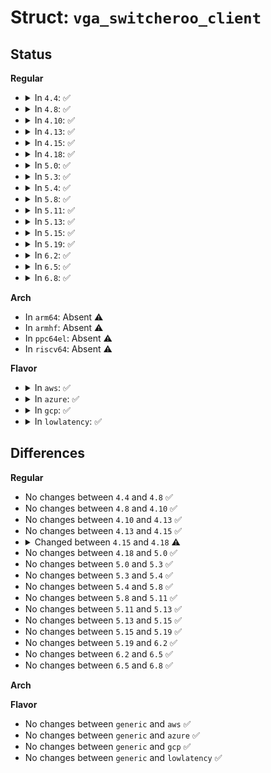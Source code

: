 # Struct: <code>vga_switcheroo_client</code>

## Status
<b>Regular</b>
<ul>
<li>
<details>
<summary>In <code>4.4</code>: ✅</summary>

```c
struct vga_switcheroo_client {
    struct pci_dev *pdev;
    struct fb_info *fb_info;
    enum vga_switcheroo_state pwr_state;
    const struct vga_switcheroo_client_ops *ops;
    enum vga_switcheroo_client_id id;
    bool active;
    bool driver_power_control;
    struct list_head list;
};
```
</details>
</li>
<li>
<details>
<summary>In <code>4.8</code>: ✅</summary>

```c
struct vga_switcheroo_client {
    struct pci_dev *pdev;
    struct fb_info *fb_info;
    enum vga_switcheroo_state pwr_state;
    const struct vga_switcheroo_client_ops *ops;
    enum vga_switcheroo_client_id id;
    bool active;
    bool driver_power_control;
    struct list_head list;
};
```
</details>
</li>
<li>
<details>
<summary>In <code>4.10</code>: ✅</summary>

```c
struct vga_switcheroo_client {
    struct pci_dev *pdev;
    struct fb_info *fb_info;
    enum vga_switcheroo_state pwr_state;
    const struct vga_switcheroo_client_ops *ops;
    enum vga_switcheroo_client_id id;
    bool active;
    bool driver_power_control;
    struct list_head list;
};
```
</details>
</li>
<li>
<details>
<summary>In <code>4.13</code>: ✅</summary>

```c
struct vga_switcheroo_client {
    struct pci_dev *pdev;
    struct fb_info *fb_info;
    enum vga_switcheroo_state pwr_state;
    const struct vga_switcheroo_client_ops *ops;
    enum vga_switcheroo_client_id id;
    bool active;
    bool driver_power_control;
    struct list_head list;
};
```
</details>
</li>
<li>
<details>
<summary>In <code>4.15</code>: ✅</summary>

```c
struct vga_switcheroo_client {
    struct pci_dev *pdev;
    struct fb_info *fb_info;
    enum vga_switcheroo_state pwr_state;
    const struct vga_switcheroo_client_ops *ops;
    enum vga_switcheroo_client_id id;
    bool active;
    bool driver_power_control;
    struct list_head list;
};
```
</details>
</li>
<li>
<details>
<summary>In <code>4.18</code>: ✅</summary>

```c
struct vga_switcheroo_client {
    struct pci_dev *pdev;
    struct fb_info *fb_info;
    enum vga_switcheroo_state pwr_state;
    const struct vga_switcheroo_client_ops *ops;
    enum vga_switcheroo_client_id id;
    bool active;
    bool driver_power_control;
    struct list_head list;
    struct pci_dev *vga_dev;
};
```
</details>
</li>
<li>
<details>
<summary>In <code>5.0</code>: ✅</summary>

```c
struct vga_switcheroo_client {
    struct pci_dev *pdev;
    struct fb_info *fb_info;
    enum vga_switcheroo_state pwr_state;
    const struct vga_switcheroo_client_ops *ops;
    enum vga_switcheroo_client_id id;
    bool active;
    bool driver_power_control;
    struct list_head list;
    struct pci_dev *vga_dev;
};
```
</details>
</li>
<li>
<details>
<summary>In <code>5.3</code>: ✅</summary>

```c
struct vga_switcheroo_client {
    struct pci_dev *pdev;
    struct fb_info *fb_info;
    enum vga_switcheroo_state pwr_state;
    const struct vga_switcheroo_client_ops *ops;
    enum vga_switcheroo_client_id id;
    bool active;
    bool driver_power_control;
    struct list_head list;
    struct pci_dev *vga_dev;
};
```
</details>
</li>
<li>
<details>
<summary>In <code>5.4</code>: ✅</summary>

```c
struct vga_switcheroo_client {
    struct pci_dev *pdev;
    struct fb_info *fb_info;
    enum vga_switcheroo_state pwr_state;
    const struct vga_switcheroo_client_ops *ops;
    enum vga_switcheroo_client_id id;
    bool active;
    bool driver_power_control;
    struct list_head list;
    struct pci_dev *vga_dev;
};
```
</details>
</li>
<li>
<details>
<summary>In <code>5.8</code>: ✅</summary>

```c
struct vga_switcheroo_client {
    struct pci_dev *pdev;
    struct fb_info *fb_info;
    enum vga_switcheroo_state pwr_state;
    const struct vga_switcheroo_client_ops *ops;
    enum vga_switcheroo_client_id id;
    bool active;
    bool driver_power_control;
    struct list_head list;
    struct pci_dev *vga_dev;
};
```
</details>
</li>
<li>
<details>
<summary>In <code>5.11</code>: ✅</summary>

```c
struct vga_switcheroo_client {
    struct pci_dev *pdev;
    struct fb_info *fb_info;
    enum vga_switcheroo_state pwr_state;
    const struct vga_switcheroo_client_ops *ops;
    enum vga_switcheroo_client_id id;
    bool active;
    bool driver_power_control;
    struct list_head list;
    struct pci_dev *vga_dev;
};
```
</details>
</li>
<li>
<details>
<summary>In <code>5.13</code>: ✅</summary>

```c
struct vga_switcheroo_client {
    struct pci_dev *pdev;
    struct fb_info *fb_info;
    enum vga_switcheroo_state pwr_state;
    const struct vga_switcheroo_client_ops *ops;
    enum vga_switcheroo_client_id id;
    bool active;
    bool driver_power_control;
    struct list_head list;
    struct pci_dev *vga_dev;
};
```
</details>
</li>
<li>
<details>
<summary>In <code>5.15</code>: ✅</summary>

```c
struct vga_switcheroo_client {
    struct pci_dev *pdev;
    struct fb_info *fb_info;
    enum vga_switcheroo_state pwr_state;
    const struct vga_switcheroo_client_ops *ops;
    enum vga_switcheroo_client_id id;
    bool active;
    bool driver_power_control;
    struct list_head list;
    struct pci_dev *vga_dev;
};
```
</details>
</li>
<li>
<details>
<summary>In <code>5.19</code>: ✅</summary>

```c
struct vga_switcheroo_client {
    struct pci_dev *pdev;
    struct fb_info *fb_info;
    enum vga_switcheroo_state pwr_state;
    const struct vga_switcheroo_client_ops *ops;
    enum vga_switcheroo_client_id id;
    bool active;
    bool driver_power_control;
    struct list_head list;
    struct pci_dev *vga_dev;
};
```
</details>
</li>
<li>
<details>
<summary>In <code>6.2</code>: ✅</summary>

```c
struct vga_switcheroo_client {
    struct pci_dev *pdev;
    struct fb_info *fb_info;
    enum vga_switcheroo_state pwr_state;
    const struct vga_switcheroo_client_ops *ops;
    enum vga_switcheroo_client_id id;
    bool active;
    bool driver_power_control;
    struct list_head list;
    struct pci_dev *vga_dev;
};
```
</details>
</li>
<li>
<details>
<summary>In <code>6.5</code>: ✅</summary>

```c
struct vga_switcheroo_client {
    struct pci_dev *pdev;
    struct fb_info *fb_info;
    enum vga_switcheroo_state pwr_state;
    const struct vga_switcheroo_client_ops *ops;
    enum vga_switcheroo_client_id id;
    bool active;
    bool driver_power_control;
    struct list_head list;
    struct pci_dev *vga_dev;
};
```
</details>
</li>
<li>
<details>
<summary>In <code>6.8</code>: ✅</summary>

```c
struct vga_switcheroo_client {
    struct pci_dev *pdev;
    struct fb_info *fb_info;
    enum vga_switcheroo_state pwr_state;
    const struct vga_switcheroo_client_ops *ops;
    enum vga_switcheroo_client_id id;
    bool active;
    bool driver_power_control;
    struct list_head list;
    struct pci_dev *vga_dev;
};
```
</details>
</li>
</ul>
<b>Arch</b>
<ul>
<li>
In <code>arm64</code>: Absent ⚠️
</li>
<li>
In <code>armhf</code>: Absent ⚠️
</li>
<li>
In <code>ppc64el</code>: Absent ⚠️
</li>
<li>
In <code>riscv64</code>: Absent ⚠️
</li>
</ul>
<b>Flavor</b>
<ul>
<li>
<details>
<summary>In <code>aws</code>: ✅</summary>

```c
struct vga_switcheroo_client {
    struct pci_dev *pdev;
    struct fb_info *fb_info;
    enum vga_switcheroo_state pwr_state;
    const struct vga_switcheroo_client_ops *ops;
    enum vga_switcheroo_client_id id;
    bool active;
    bool driver_power_control;
    struct list_head list;
    struct pci_dev *vga_dev;
};
```
</details>
</li>
<li>
<details>
<summary>In <code>azure</code>: ✅</summary>

```c
struct vga_switcheroo_client {
    struct pci_dev *pdev;
    struct fb_info *fb_info;
    enum vga_switcheroo_state pwr_state;
    const struct vga_switcheroo_client_ops *ops;
    enum vga_switcheroo_client_id id;
    bool active;
    bool driver_power_control;
    struct list_head list;
    struct pci_dev *vga_dev;
};
```
</details>
</li>
<li>
<details>
<summary>In <code>gcp</code>: ✅</summary>

```c
struct vga_switcheroo_client {
    struct pci_dev *pdev;
    struct fb_info *fb_info;
    enum vga_switcheroo_state pwr_state;
    const struct vga_switcheroo_client_ops *ops;
    enum vga_switcheroo_client_id id;
    bool active;
    bool driver_power_control;
    struct list_head list;
    struct pci_dev *vga_dev;
};
```
</details>
</li>
<li>
<details>
<summary>In <code>lowlatency</code>: ✅</summary>

```c
struct vga_switcheroo_client {
    struct pci_dev *pdev;
    struct fb_info *fb_info;
    enum vga_switcheroo_state pwr_state;
    const struct vga_switcheroo_client_ops *ops;
    enum vga_switcheroo_client_id id;
    bool active;
    bool driver_power_control;
    struct list_head list;
    struct pci_dev *vga_dev;
};
```
</details>
</li>
</ul>

## Differences
<b>Regular</b>
<ul>
<li>
No changes between <code>4.4</code> and <code>4.8</code> ✅
</li>
<li>
No changes between <code>4.8</code> and <code>4.10</code> ✅
</li>
<li>
No changes between <code>4.10</code> and <code>4.13</code> ✅
</li>
<li>
No changes between <code>4.13</code> and <code>4.15</code> ✅
</li>
<li>
<details>
<summary>Changed between <code>4.15</code> and <code>4.18</code> ⚠️</summary>
<ul>
<li>
<b>Field added. </b>
<code>struct pci_dev *vga_dev</code>
</li>
</ul>
</details>
</li>
<li>
No changes between <code>4.18</code> and <code>5.0</code> ✅
</li>
<li>
No changes between <code>5.0</code> and <code>5.3</code> ✅
</li>
<li>
No changes between <code>5.3</code> and <code>5.4</code> ✅
</li>
<li>
No changes between <code>5.4</code> and <code>5.8</code> ✅
</li>
<li>
No changes between <code>5.8</code> and <code>5.11</code> ✅
</li>
<li>
No changes between <code>5.11</code> and <code>5.13</code> ✅
</li>
<li>
No changes between <code>5.13</code> and <code>5.15</code> ✅
</li>
<li>
No changes between <code>5.15</code> and <code>5.19</code> ✅
</li>
<li>
No changes between <code>5.19</code> and <code>6.2</code> ✅
</li>
<li>
No changes between <code>6.2</code> and <code>6.5</code> ✅
</li>
<li>
No changes between <code>6.5</code> and <code>6.8</code> ✅
</li>
</ul>
<b>Arch</b>
<ul>
</ul>
<b>Flavor</b>
<ul>
<li>
No changes between <code>generic</code> and <code>aws</code> ✅
</li>
<li>
No changes between <code>generic</code> and <code>azure</code> ✅
</li>
<li>
No changes between <code>generic</code> and <code>gcp</code> ✅
</li>
<li>
No changes between <code>generic</code> and <code>lowlatency</code> ✅
</li>
</ul>
